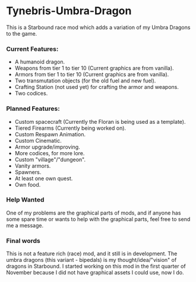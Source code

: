 # Tynebris-Umbra-Dragon
This is a Starbound race mod which adds a variation of my Umbra Dragons to the game.

### Current Features:
* A humanoid dragon.
* Weapons from tier 1 to tier 10 (Current graphics are from vanilla).
* Armors from tier 1 to tier 10 (Current graphics are from vanilla).
* Two transmutation objects (for the old fuel and new fuel).
* Crafting Station (not used yet) for crafting the armor and weapons.
* Two codices.

### Planned Features:
* Custom spacecraft (Currently the Floran is being used as a template).
* Tiered Firearms (Currently being worked on).
* Custom Respawn Animation.
* Custom Cinematic.
* Armor upgrade/improving.
* More codices, for more lore.
* Custom "village"/"dungeon".
* Vanity armors.
* Spawners.
* At least one own quest.
* Own food.

### Help Wanted
One of my problems are the graphical parts of mods, and if anyone has some spare time or wants to help with the graphical parts, feel free to send me a message.


### Final words
This is not a feature rich (race) mod, and it still is in development. The umbra dragons (this variant - bipedals) is my thought/idea/"vision" of dragons in Starbound. I started working on this mod in the first quarter of November because I did not have graphical assets I could use, now I do.
